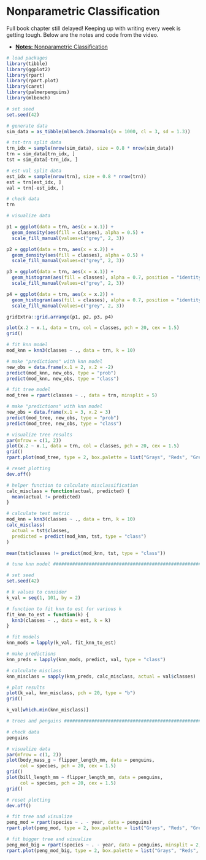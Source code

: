# Nonparametric Classification

Full book chapter still delayed! Keeping up with writing every week is getting tough. Below are the notes and code from the video.

- [**Notes:** Nonparametric Classification](files/nonparametric-classification.pdf)


```r
# load packages
library(tibble)
library(ggplot2)
library(rpart)
library(rpart.plot)
library(caret)
library(palmerpenguins)
library(mlbench)

# set seed
set.seed(42)

# generate data
sim_data = as_tibble(mlbench.2dnormals(n = 1000, cl = 3, sd = 1.3))

# tst-trn split data
trn_idx = sample(nrow(sim_data), size = 0.8 * nrow(sim_data))
trn = sim_data[trn_idx, ]
tst = sim_data[-trn_idx, ]

# est-val split data
est_idx = sample(nrow(trn), size = 0.8 * nrow(trn))
est = trn[est_idx, ]
val = trn[-est_idx, ]

# check data
trn

# visualize data

p1 = ggplot(data = trn, aes(x = x.1)) +
  geom_density(aes(fill = classes), alpha = 0.5) +
  scale_fill_manual(values=c("grey", 2, 3))

p2 = ggplot(data = trn, aes(x = x.2)) +
  geom_density(aes(fill = classes), alpha = 0.5) +
  scale_fill_manual(values=c("grey", 2, 3))

p3 = ggplot(data = trn, aes(x = x.1)) +
  geom_histogram(aes(fill = classes), alpha = 0.7, position = "identity") +
  scale_fill_manual(values=c("grey", 2, 3))

p4 = ggplot(data = trn, aes(x = x.2)) +
  geom_histogram(aes(fill = classes), alpha = 0.7, position = "identity") +
  scale_fill_manual(values=c("grey", 2, 3))

gridExtra::grid.arrange(p1, p2, p3, p4)

plot(x.2 ~ x.1, data = trn, col = classes, pch = 20, cex = 1.5)
grid()

# fit knn model
mod_knn = knn3(classes ~ ., data = trn, k = 10)

# make "predictions" with knn model
new_obs = data.frame(x.1 = 2, x.2 = -2)
predict(mod_knn, new_obs, type = "prob")
predict(mod_knn, new_obs, type = "class")

# fit tree model
mod_tree = rpart(classes ~ ., data = trn, minsplit = 5)

# make "predictions" with knn model
new_obs = data.frame(x.1 = 3, x.2 = 3)
predict(mod_tree, new_obs, type = "prob")
predict(mod_tree, new_obs, type = "class")

# visualize tree results
par(mfrow = c(1, 2))
plot(x.2 ~ x.1, data = trn, col = classes, pch = 20, cex = 1.5)
grid()
rpart.plot(mod_tree, type = 2, box.palette = list("Grays", "Reds", "Greens"))

# reset plotting
dev.off()

# helper function to calculate misclassification
calc_misclass = function(actual, predicted) {
  mean(actual != predicted)
}

# calculate test metric
mod_knn = knn3(classes ~ ., data = trn, k = 10)
calc_misclass(
  actual = tst$classes,
  predicted = predict(mod_knn, tst, type = "class")
)

mean(tst$classes != predict(mod_knn, tst, type = "class"))

# tune knn model ###############################################################

# set seed
set.seed(42)

# k values to consider
k_val = seq(1, 101, by = 2)

# function to fit knn to est for various k
fit_knn_to_est = function(k) {
  knn3(classes ~ ., data = est, k = k)
}

# fit models
knn_mods = lapply(k_val, fit_knn_to_est)

# make predictions
knn_preds = lapply(knn_mods, predict, val, type = "class")

# calculate misclass
knn_misclass = sapply(knn_preds, calc_misclass, actual = val$classes)

# plot results
plot(k_val, knn_misclass, pch = 20, type = "b")
grid()

k_val[which.min(knn_misclass)]

# trees and penguins ###########################################################

# check data
penguins

# visualize data
par(mfrow = c(1, 2))
plot(body_mass_g ~ flipper_length_mm, data = penguins,
     col = species, pch = 20, cex = 1.5)
grid()
plot(bill_length_mm ~ flipper_length_mm, data = penguins,
     col = species, pch = 20, cex = 1.5)
grid()

# reset plotting
dev.off()

# fit tree and visualize
peng_mod = rpart(species ~ . - year, data = penguins)
rpart.plot(peng_mod, type = 2, box.palette = list("Grays", "Reds", "Greens"))

# fit bigger tree and visualize
peng_mod_big = rpart(species ~ . - year, data = penguins, minsplit = 2, cp = 0)
rpart.plot(peng_mod_big, type = 2, box.palette = list("Grays", "Reds", "Greens"))
```



<!-- ```{r setup, include = FALSE} -->
<!-- knitr::opts_chunk$set(echo = TRUE, fig.align = "center", cache = TRUE, autodep = TRUE) -->
<!-- ``` -->

<!-- ```{r} -->
<!-- library(tibble)     # data frame printing -->
<!-- library(dplyr)      # data manipulation -->

<!-- library(knitr)      # creating tables -->
<!-- library(kableExtra) # styling tables -->


<!-- library(rpart) -->
<!-- library(caret) -->

<!-- library(palmerpenguins) -->

<!-- library(ggplot2) -->

<!-- ``` -->




<!-- ```{r} -->
<!-- penguins = na.omit(palmerpenguins::penguins) -->
<!-- ``` -->


<!-- ```{r} -->
<!-- penguins -->
<!-- ``` -->

<!-- ```{r} -->
<!-- mass_flipper <- ggplot(data = penguins, -->
<!--                        aes(x = flipper_length_mm, -->
<!--                            y = body_mass_g)) + -->
<!--   geom_point(aes(color = species, -->
<!--                  shape = species), -->
<!--              size = 3, -->
<!--              alpha = 0.8) + -->
<!--   theme_minimal() + -->
<!--   scale_color_manual(values = c("darkorange","purple","cyan4")) + -->
<!--   labs(title = "Penguin size, Palmer Station LTER", -->
<!--        subtitle = "Flipper length and body mass for Adelie, Chinstrap and Gentoo Penguins", -->
<!--        x = "Flipper length (mm)", -->
<!--        y = "Body mass (g)", -->
<!--        color = "Penguin species", -->
<!--        shape = "Penguin species") + -->
<!--   theme(legend.position = c(0.2, 0.7), -->
<!--         legend.background = element_rect(fill = "white", color = NA), -->
<!--         plot.title.position = "plot", -->
<!--         plot.caption = element_text(hjust = 0, face= "italic"), -->
<!--         plot.caption.position = "plot") -->

<!-- mass_flipper -->

<!-- ``` -->

<!-- https://allisonhorst.github.io/palmerpenguins/articles/examples.html -->



<!-- ```{r} -->
<!-- predict(rpart(species ~ flipper_length_mm + body_mass_g, data = penguins), penguins, type = "prob") -->
<!-- ``` -->

<!-- ```{r} -->
<!-- GGally::ggpairs(penguins, mapping = aes(color = species),  -->
<!--         columns = names(penguins)[-1]) -->

<!-- ``` -->
